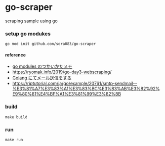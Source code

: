 # go-scraper
scraping sample using go

### setup go modukes
```
go mod init github.com/sora083/go-scraper
```

#### reference
* [go modules のつかいかたメモ](https://castaneai.hatenablog.com/entry/2019/02/22/151213)
* https://ryomak.info/2019/go-day3-webscraping/
* [Golang にてメール送信をする](http://psychedelicnekopunch.com/archives/1030)
* https://riptutorial.com/ja/go/example/20761/smtp-sendmail--%E3%81%A7%E3%83%A1%E3%83%BC%E3%83%AB%E3%82%92%E9%80%81%E4%BF%A1%E3%81%99%E3%82%8B

### build
```
make build
```

### run
```
make run
```